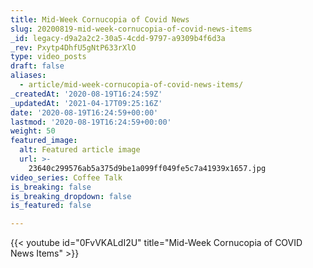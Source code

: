 ```yaml
---
title: Mid-Week Cornucopia of Covid News
slug: 20200819-mid-week-cornucopia-of-covid-news-items
_id: legacy-d9a2a2c2-30a5-4cdd-9797-a9309b4f6d3a
_rev: Pxytp4DhfU5gNtP633rXlO
type: video_posts
draft: false
aliases:
  - article/mid-week-cornucopia-of-covid-news-items/
_createdAt: '2020-08-19T16:24:59Z'
_updatedAt: '2021-04-17T09:25:16Z'
date: '2020-08-19T16:24:59+00:00'
lastmod: '2020-08-19T16:24:59+00:00'
weight: 50
featured_image:
  alt: Featured article image
  url: >-
    23640c299576ab5a375d9be1a099ff049fe5c7a41939x1657.jpg
video_series: Coffee Talk
is_breaking: false
is_breaking_dropdown: false
is_featured: false

---
```

{{< youtube id="0FvVKALdI2U" title="Mid-Week Cornucopia of COVID News Items" >}}